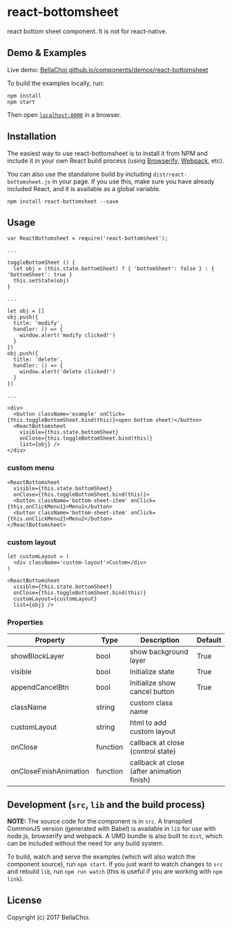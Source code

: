 # react-bottomsheet

react bottom sheet component. It is not for react-native.

## Demo & Examples

Live demo: [BellaChoi.github.io/components/demos/react-bottomsheet](http://BellaChoi.github.io/react-bottomsheet/)

To build the examples locally, run:

```
npm install
npm start
```

Then open [`localhost:8000`](http://localhost:8000) in a browser.


## Installation

The easiest way to use react-bottomsheet is to install it from NPM and include it in your own React build process (using [Browserify](http://browserify.org), [Webpack](http://webpack.github.io/), etc).

You can also use the standalone build by including `dist/react-bottomsheet.js` in your page. If you use this, make sure you have already included React, and it is available as a global variable.

```
npm install react-bottomsheet --save
```


## Usage

```
var ReactBottomsheet = require('react-bottomsheet');

...

toggleBottomSheet () {
  let obj = (this.state.bottomSheet) ? { 'bottomSheet': false } : { 'bottomSheet': true }
  this.setState(obj)
}

...

let obj = []
obj.push({
  title: 'modify',
  handler: () => {
    window.alert('modify clicked!')
  }
})
obj.push({
  title: 'delete',
  handler: () => {
    window.alert('delete clicked!')
  }
})

...

<div>
  <button className='example' onClick={this.toggleBottomSheet.bind(this)}>open bottom sheet!</button>
  <ReactBottomsheet
    visible={this.state.bottomSheet}
    onClose={this.toggleBottomSheet.bind(this)}
    list={obj} />
</div>
```

### custom menu

```
<ReactBottomsheet
  visible={this.state.bottomSheet}
  onClose={this.toggleBottomSheet.bind(this)}>
  <button className='bottom-sheet-item' onClick={this.onClickMenu1}>Menu1</button>
  <button className='bottom-sheet-item' onClick={this.onClickMenu2}>Menu2</button>
</ReactBottomsheet>
```

### custom layout

```
let customLayout = (
  <div className='custom-layout'>Custom</div>
)

<ReactBottomsheet
  visible={this.state.bottomSheet}
  onClose={this.toggleBottomSheet.bind(this)}
  customLayout={customLayout}
  list={obj} />
```

### Properties

|    Property    | Type |          Description          | Default |
| -------------  | ---- |          -----------          | ------- |
| showBlockLayer | bool | show background layer | True |
| visible | bool | Initialize state | True |
| appendCancelBtn | bool | Initialize show cancel button | True |
| className | string | custom class name |  |
| customLayout | string | html to add custom layout |  |
| onClose | function | callback at close (control state) |  |
| onCloseFinishAnimation | function | callback at close (after animation finish) |  |


## Development (`src`, `lib` and the build process)

**NOTE:** The source code for the component is in `src`. A transpiled CommonJS version (generated with Babel) is available in `lib` for use with node.js, browserify and webpack. A UMD bundle is also built to `dist`, which can be included without the need for any build system.

To build, watch and serve the examples (which will also watch the component source), run `npm start`. If you just want to watch changes to `src` and rebuild `lib`, run `npm run watch` (this is useful if you are working with `npm link`).

## License

Copyright (c) 2017 BellaChoi.

